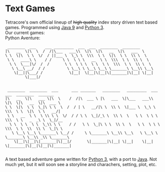 # Text Games
Tetracore's own official lineup of ~~high quality~~ indev story driven text based games.
Programmed using [Java 9](https://www.oracle.com/java/java9.html) and [Python 3](https://www.python.org).  
Our current games:  
Python Aventure:
```
 ________  ___    ___ _________  ___  ___  ________  ________                                      
|\   __  \|\  \  /  /|\___   ___\\  \|\  \|\   __  \|\   ___  \                                    
\ \  \|\  \ \  \/  / ||___ \  \_\ \  \\\  \ \  \|\  \ \  \\ \  \                                   
 \ \   ____\ \    / /     \ \  \ \ \   __  \ \  \\\  \ \  \\ \  \                                  
  \ \  \___|\/  /  /       \ \  \ \ \  \ \  \ \  \\\  \ \  \\ \  \                                 
   \ \__\ __/  / /          \ \__\ \ \__\ \__\ \_______\ \__\\ \__\                                
    \|__||\___/ /            \|__|  \|__|\|__|\|_______|\|__| \|__|                                
         \|___|/                                                                                   
                                                                                                   
                                                                                                   
 ________  ________  ___      ___ _______   ________   _________  ___  ___  ________  _______      
|\   __  \|\   ___ \|\  \    /  /|\  ___ \ |\   ___  \|\___   ___\\  \|\  \|\   __  \|\  ___ \     
\ \  \|\  \ \  \_|\ \ \  \  /  / | \   __/|\ \  \\ \  \|___ \  \_\ \  \\\  \ \  \|\  \ \   __/|    
 \ \   __  \ \  \ \\ \ \  \/  / / \ \  \_|/_\ \  \\ \  \   \ \  \ \ \  \\\  \ \   _  _\ \  \_|/__  
  \ \  \ \  \ \  \_\\ \ \    / /   \ \  \_|\ \ \  \\ \  \   \ \  \ \ \  \\\  \ \  \\  \\ \  \_|\ \ 
   \ \__\ \__\ \_______\ \__/ /     \ \_______\ \__\\ \__\   \ \__\ \ \_______\ \__\\ _\\ \_______\
    \|__|\|__|\|_______|\|__|/       \|_______|\|__| \|__|    \|__|  \|_______|\|__|\|__|\|_______|
                                                                                                   
 ```
 A text based adventure game written for [Python 3](https://www.python.org), with a port to [Java](https://www.oracle.com/java/java9.html). Not much yet, but it will soon see a storyline and charachers, setting, plot, etc.
